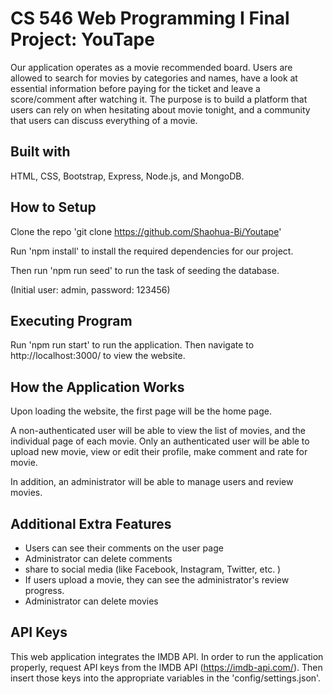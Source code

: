 # CS 546 Web Programming I Final Project: YouTape

Our application operates as a movie recommended board. Users are allowed to search for movies by categories and names, have a look at essential information before paying for the ticket and leave a score/comment after watching it. The purpose is to build a platform that users can rely on when hesitating about movie tonight, and a community that users can discuss everything of a movie. 

## Built with

HTML, CSS, Bootstrap, Express, Node.js, and MongoDB.

## How to Setup

Clone the repo 'git clone https://github.com/Shaohua-Bi/Youtape'

Run 'npm install' to install the required dependencies for our project.

Then run 'npm run seed' to run the task of seeding the database.

(Initial user: admin, password: 123456)

## Executing Program

Run 'npm run start' to run the application. Then navigate to http://localhost:3000/ to view the website.

## How the Application Works

Upon loading the website, the first page will be the home page.

A non-authenticated user will be able to view the list of movies, and the individual page of each movie. Only an authenticated user will be able to upload new movie, view or edit their profile, make comment and rate for movie.

In addition, an administrator will be able to manage users and review movies.

## Additional Extra Features

- Users can see their comments on the user page
- Administrator can delete comments
- share to social media (like Facebook, Instagram, Twitter, etc. )
- If users upload a movie, they can see the administrator's review progress.
- Administrator can delete movies

## API Keys

This web application integrates the IMDB API. In order to run the application properly, request API keys from the IMDB API (https://imdb-api.com/). Then insert those keys into the appropriate variables in the 'config/settings.json'.

